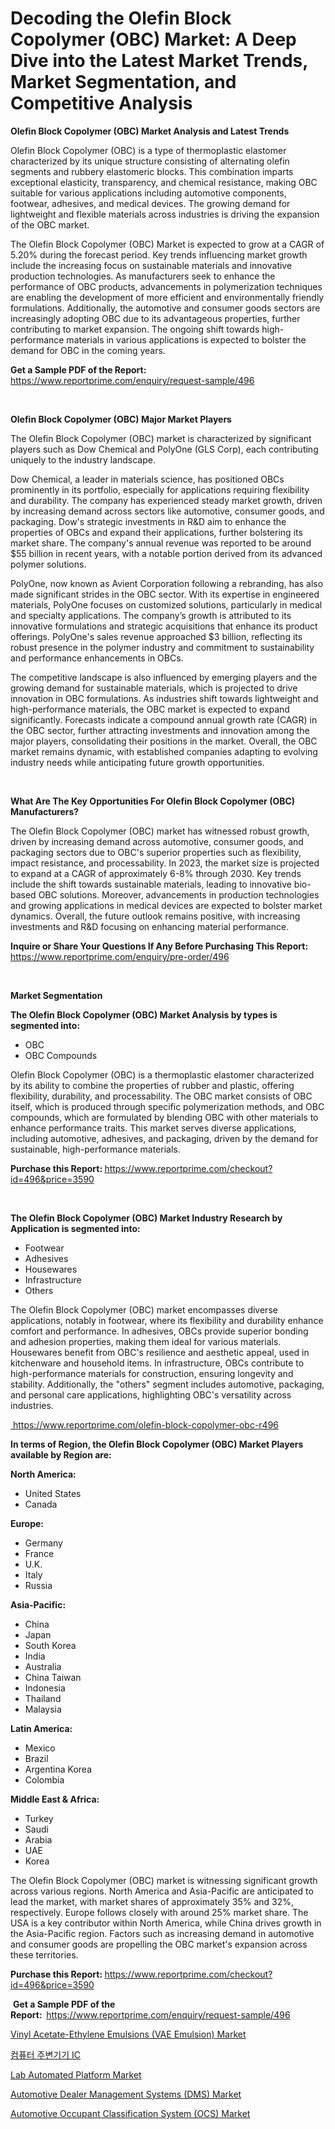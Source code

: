 <p><h1>Decoding the Olefin Block Copolymer (OBC) Market: A Deep Dive into the Latest Market Trends, Market Segmentation, and Competitive Analysis</h1></p><p><strong>Olefin Block Copolymer (OBC) Market Analysis and Latest Trends</strong></p>
<p><p>Olefin Block Copolymer (OBC) is a type of thermoplastic elastomer characterized by its unique structure consisting of alternating olefin segments and rubbery elastomeric blocks. This combination imparts exceptional elasticity, transparency, and chemical resistance, making OBC suitable for various applications including automotive components, footwear, adhesives, and medical devices. The growing demand for lightweight and flexible materials across industries is driving the expansion of the OBC market.</p><p>The Olefin Block Copolymer (OBC) Market is expected to grow at a CAGR of 5.20% during the forecast period. Key trends influencing market growth include the increasing focus on sustainable materials and innovative production technologies. As manufacturers seek to enhance the performance of OBC products, advancements in polymerization techniques are enabling the development of more efficient and environmentally friendly formulations. Additionally, the automotive and consumer goods sectors are increasingly adopting OBC due to its advantageous properties, further contributing to market expansion. The ongoing shift towards high-performance materials in various applications is expected to bolster the demand for OBC in the coming years.</p></p>
<p><strong>Get a Sample PDF of the Report:&nbsp;</strong> <a href="https://www.reportprime.com/enquiry/request-sample/496">https://www.reportprime.com/enquiry/request-sample/496</a></p>
<p>&nbsp;</p>
<p><strong>Olefin Block Copolymer (OBC) Major Market Players</strong></p>
<p><p>The Olefin Block Copolymer (OBC) market is characterized by significant players such as Dow Chemical and PolyOne (GLS Corp), each contributing uniquely to the industry landscape. </p><p>Dow Chemical, a leader in materials science, has positioned OBCs prominently in its portfolio, especially for applications requiring flexibility and durability. The company has experienced steady market growth, driven by increasing demand across sectors like automotive, consumer goods, and packaging. Dow's strategic investments in R&D aim to enhance the properties of OBCs and expand their applications, further bolstering its market share. The company's annual revenue was reported to be around $55 billion in recent years, with a notable portion derived from its advanced polymer solutions.</p><p>PolyOne, now known as Avient Corporation following a rebranding, has also made significant strides in the OBC sector. With its expertise in engineered materials, PolyOne focuses on customized solutions, particularly in medical and specialty applications. The company’s growth is attributed to its innovative formulations and strategic acquisitions that enhance its product offerings. PolyOne's sales revenue approached $3 billion, reflecting its robust presence in the polymer industry and commitment to sustainability and performance enhancements in OBCs.</p><p>The competitive landscape is also influenced by emerging players and the growing demand for sustainable materials, which is projected to drive innovation in OBC formulations. As industries shift towards lightweight and high-performance materials, the OBC market is expected to expand significantly. Forecasts indicate a compound annual growth rate (CAGR) in the OBC sector, further attracting investments and innovation among the major players, consolidating their positions in the market. Overall, the OBC market remains dynamic, with established companies adapting to evolving industry needs while anticipating future growth opportunities.</p></p>
<p>&nbsp;</p>
<p><strong>What Are The Key Opportunities For Olefin Block Copolymer (OBC) Manufacturers?</strong></p>
<p><p>The Olefin Block Copolymer (OBC) market has witnessed robust growth, driven by increasing demand across automotive, consumer goods, and packaging sectors due to OBC's superior properties such as flexibility, impact resistance, and processability. In 2023, the market size is projected to expand at a CAGR of approximately 6-8% through 2030. Key trends include the shift towards sustainable materials, leading to innovative bio-based OBC solutions. Moreover, advancements in production technologies and growing applications in medical devices are expected to bolster market dynamics. Overall, the future outlook remains positive, with increasing investments and R&D focusing on enhancing material performance.</p></p>
<p><strong>Inquire or Share Your Questions If Any Before Purchasing This Report:</strong> <a href="https://www.reportprime.com/enquiry/pre-order/496">https://www.reportprime.com/enquiry/pre-order/496</a></p>
<p>&nbsp;</p>
<p><strong>Market Segmentation</strong></p>
<p><strong>The Olefin Block Copolymer (OBC) Market Analysis by types is segmented into:</strong></p>
<p><ul><li>OBC</li><li>OBC Compounds</li></ul></p>
<p><p>Olefin Block Copolymer (OBC) is a thermoplastic elastomer characterized by its ability to combine the properties of rubber and plastic, offering flexibility, durability, and processability. The OBC market consists of OBC itself, which is produced through specific polymerization methods, and OBC compounds, which are formulated by blending OBC with other materials to enhance performance traits. This market serves diverse applications, including automotive, adhesives, and packaging, driven by the demand for sustainable, high-performance materials.</p></p>
<p><strong>Purchase this Report:&nbsp;</strong><a href="https://www.reportprime.com/checkout?id=496&price=3590">https://www.reportprime.com/checkout?id=496&price=3590</a></p>
<p>&nbsp;</p>
<p><strong>The Olefin Block Copolymer (OBC) Market Industry Research by Application is segmented into:</strong></p>
<p><ul><li>Footwear</li><li>Adhesives</li><li>Housewares</li><li>Infrastructure</li><li>Others</li></ul></p>
<p><p>The Olefin Block Copolymer (OBC) market encompasses diverse applications, notably in footwear, where its flexibility and durability enhance comfort and performance. In adhesives, OBCs provide superior bonding and adhesion properties, making them ideal for various materials. Housewares benefit from OBC's resilience and aesthetic appeal, used in kitchenware and household items. In infrastructure, OBCs contribute to high-performance materials for construction, ensuring longevity and stability. Additionally, the "others" segment includes automotive, packaging, and personal care applications, highlighting OBC's versatility across industries.</p></p>
<p><a href="https://www.reportprime.com/olefin-block-copolymer-obc-r496">&nbsp;https://www.reportprime.com/olefin-block-copolymer-obc-r496</a></p>
<p><strong>In terms of Region, the Olefin Block Copolymer (OBC) Market Players available by Region are:</strong></p>
<p>
    <p> <strong> North America: </strong>
        <ul>
            <li>United States</li>
            <li>Canada</li>
        </ul>
        </p> 
    <p> <strong> Europe: </strong>
        <ul>
            <li>Germany</li>
            <li>France</li>
            <li>U.K.</li>
            <li>Italy</li>
            <li>Russia</li>
        </ul>
        </p> 
    <p> <strong> Asia-Pacific: </strong>
        <ul>
            <li>China</li>
            <li>Japan</li>
            <li>South Korea</li>
            <li>India</li>
            <li>Australia</li>
            <li>China Taiwan</li>
            <li>Indonesia</li>
            <li>Thailand</li>
            <li>Malaysia</li>
        </ul>
        </p> 
    <p> <strong> Latin America: </strong>
        <ul>
            <li>Mexico</li>
            <li>Brazil</li>
            <li>Argentina Korea</li>
            <li>Colombia</li>
        </ul>
        </p> 
    <p> <strong> Middle East & Africa: </strong>
        <ul>
            <li>Turkey</li>
            <li>Saudi</li>
            <li>Arabia</li>
            <li>UAE</li>
            <li>Korea</li>
        </ul>
    </p>
    </p>
<p><p>The Olefin Block Copolymer (OBC) market is witnessing significant growth across various regions. North America and Asia-Pacific are anticipated to lead the market, with market shares of approximately 35% and 32%, respectively. Europe follows closely with around 25% market share. The USA is a key contributor within North America, while China drives growth in the Asia-Pacific region. Factors such as increasing demand in automotive and consumer goods are propelling the OBC market's expansion across these territories.</p></p>
<p><strong>Purchase this Report: </strong><a href="https://www.reportprime.com/checkout?id=496&price=3590">https://www.reportprime.com/checkout?id=496&price=3590</a></p>
<p>&nbsp;<strong>Get a Sample PDF of the Report:&nbsp;&nbsp;</strong><a href="https://www.reportprime.com/enquiry/request-sample/496">https://www.reportprime.com/enquiry/request-sample/496</a></p>
<p><strong></strong></p>
<p><p><a href="https://github.com/irfadac/Market-Research-Report-List-4/blob/main/vinyl-acetate-ethylene-emulsions-vae-emulsion-market.md">Vinyl Acetate-Ethylene Emulsions (VAE Emulsion) Market</a></p><p><a href="https://medium.com/@ransomjohns73/%EC%BB%B4%ED%93%A8%ED%84%B0-%EC%A3%BC%EB%B3%80-%EA%B8%B0%EA%B8%B0-ic-%EC%8B%9C%EC%9E%A5-%EB%8F%99%ED%96%A5-%EB%B0%8F-%EC%A7%80%EC%97%AD-%ED%86%B5%EC%B0%B0%EB%A0%A5-2024%EB%85%84%EB%B6%80%ED%84%B0-2031%EB%85%84%EA%B9%8C%EC%A7%80-%EC%98%88%EC%B8%A1-7fc407eb6bde">컴퓨터 주변기기 IC</a></p><p><a href="https://issuu.com/reportprime-2/docs/lab-automated-platform-market-size-_d84eb8460f2433">Lab Automated Platform Market</a></p><p><a href="https://www.linkedin.com/pulse/emerging-automotive-dealer-management-systems-dms-market-bjjjf?trackingId=gtC%2BaloXROe5fPxOqXtBAg%3D%3D">Automotive Dealer Management Systems (DMS) Market</a></p><p><a href="https://www.linkedin.com/pulse/automotive-occupant-classification-system-ocs-market-size-cfbhf?trackingId=o%2B4QdTl5SCml1rlVIFtOYQ%3D%3D">Automotive Occupant Classification System (OCS) Market</a></p></p>